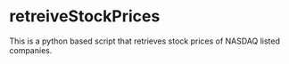 # retreiveStockPrices
This is a python based script that retrieves stock prices of NASDAQ listed companies.
